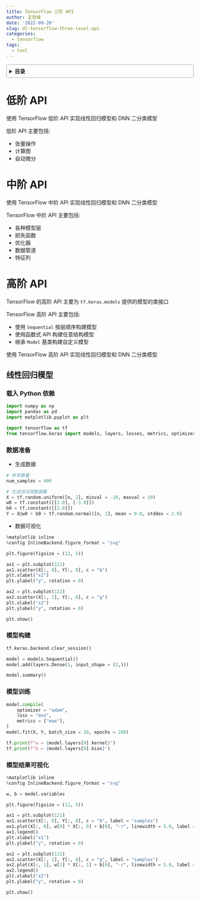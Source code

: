 ```yaml
---
title: TensorFlow 三阶 API
author: 王哲峰
date: '2022-09-20'
slug: dl-tensorflow-three-level-api
categories:
  - tensorflow
tags:
  - tool
---
```


<style>
details {
    border: 1px solid #aaa;
    border-radius: 4px;
    padding: .5em .5em 0;
}
summary {
    font-weight: bold;
    margin: -.5em -.5em 0;
    padding: .5em;
}
details[open] {
    padding: .5em;
}
details[open] summary {
    border-bottom: 1px solid #aaa;
    margin-bottom: .5em;
}
</style>

<details><summary>目录</summary><p>

- [低阶 API](#低阶-api)
- [中阶 API](#中阶-api)
- [高阶 API](#高阶-api)
  - [线性回归模型](#线性回归模型)
    - [载入 Python 依赖](#载入-python-依赖)
    - [数据准备](#数据准备)
    - [模型构建](#模型构建)
    - [模型训练](#模型训练)
    - [模型结果可视化](#模型结果可视化)
</p></details><p></p>

# 低阶 API

使用 TensorFlow 低阶 API 实现线性回归模型和 DNN 二分类模型

低阶 API 主要包括:

* 张量操作
* 计算图
* 自动微分




# 中阶 API

使用 TensorFlow 中阶 API 实现线性回归模型和 DNN 二分类模型

TensorFlow 中阶 API 主要包括:

* 各种模型层
* 损失函数
* 优化器
* 数据管道
* 特征列


# 高阶 API

TensorFlow 的高阶 API 主要为 `tf.keras.models` 提供的模型的类接口

TensorFlow 高阶 API 主要包括:

* 使用 `Sequential` 按层顺序构建模型
* 使用函数式 API 构建任意结构模型
* 继承 `Model` 基类构建自定义模型

使用 TensorFlow 高阶 API 实现线性回归模型和 DNN 二分类模型

## 线性回归模型

### 载入 Python 依赖

```python
import numpy as np
import pandas as pd
import matplotlib.pyplot as plt

import tensorflow as tf
from tensorflow.keras import models, layers, losses, metrics, optimizers
```

### 数据准备

* 生成数据

```python
# 样本数量
num_samples = 400

# 生成测试用数据集
X = tf.random.uniform([n, 2], minval = -10, maxval = 10)
w0 = tf.constant([[2.0], [-3.0]])
b0 = tf.constant([[3.0]])
Y = X@w0 + b0 + tf.random.normal([n, 1], mean = 0.0, stddev = 2.0)
```

* 数据可视化

```python
%matplotlib inline
%config InlineBackend.figure_format = "svg"

plt.figure(figsize = (12, 5))

ax1 = plt.subplot(121)
ax1.scatter(X[:, 0], Y[:, 0], c = "b")
plt.xlabel("x1")
plt.ylabel("y", rotation = 0)

ax2 = plt.subplot(122)
ax2.scatter(X[:, 1], Y[:, 0], c = "g")
plt.xlabel("x2")
plt.ylabel("y", rotation = 0)

plt.show()
```

### 模型构建

```python
tf.keras.backend.clear_session()

model = models.Sequential()
model.add(layers.Dense(1, input_shape = (2,)))

model.summary()
```

### 模型训练

```python
model.compile(
    optimizer = "adam",
    loss = "mse",
    metrics = ["mae"],
)
model.fit(X, Y, batch_size = 10, epochs = 200)

tf.print(f"w = {model.layers[0].kernel}")
tf.print(f"b = {model.layers[0].bias}")
```

### 模型结果可视化

```python
%matplotlib inline
%config InlineBackend.figure_format = "svg"

w, b = model.variables

plt.figure(figsize = (12, 5))

ax1 = plt.subplot(121)
ax1.scatter(X[:, 0], Y[:, 0], c = "b", label = "samples")
ax1.plot(X[:, 0], w[0] * X[:, 0] + b[0], "-r", linewidth = 5.0, label = "model")
ax1.legend()
plt.xlabel("x1")
plt.ylabel("y", rotation = 0)

ax2 = plt.subplot(122)
ax2.scatter(X[:, 1], Y[:, 0], c = "g", label = "samples")
ax2.plot(X[:, 1], w[1] * X[:, 1] + b[0], "-r", linewidth = 5.0, label = "model")
ax2.legend()
plt.xlabel("x2")
plt.ylabel("y", rotation = 0)

plt.show()
```